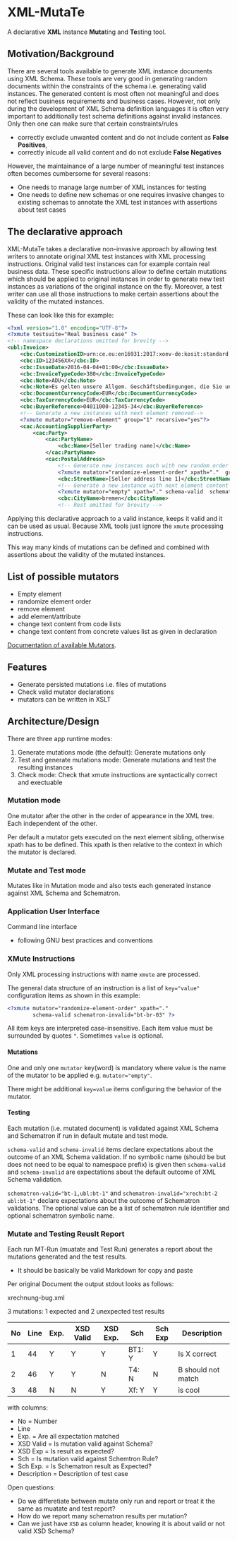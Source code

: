 # XML-MutaTe

A declarative **XML** instance **Muta**ting and **Te**sting tool.

## Motivation/Background

There are several tools available to generate XML instance documents using XML Schema. These tools are very good in generating random documents within the constraints of the schema i.e. generating valid instances.
The generated content is most often not meaningful and does not reflect business requirements and business cases.
However, not only during the development of XML Schema definition languages it is often very important to additionally test schema definitions against invalid instances. Only then one can make sure that certain constraints/rules

* correctly exclude unwanted content and do not include content as **False Positives**,
* correctly inlcude all valid content and do not exclude **False Negatives**

However, the maintainance of a large number of meaningful test instances often becomes cumbersome for several reasons:

* One needs to manage large number of XML instances for testing
* One needs to define new schemas or one requires invasive changes to existing schemas to annotate the XML test instances with assertions about test cases

## The declarative approach

XML-MutaTe takes a declarative non-invasive approach by allowing test writers to annotate original XML test instances with XML processing instructions. Original valid test instances can for example contain real business data. These specific instructions allow to define certain mutations which should be applied to original instances in order to generate new test instances as variations of the original instance on the fly. Moreover, a test writer can use all those instructions to make certain assertions about the validity of the mutated instances.

These can look like this for example:

```xml
<?xml version="1.0" encoding="UTF-8"?>
<?xmute testsuite="Real business case" ?>
<!-- namespace declarations omitted for brevity -->
<ubl:Invoice>
    <cbc:CustomizationID>urn:ce.eu:en16931:2017:xoev-de:kosit:standard:xrechnung_1.1</cbc:CustomizationID>
    <cbc:ID>123456XX</cbc:ID>
    <cbc:IssueDate>2016-04-04+01:00</cbc:IssueDate>
    <cbc:InvoiceTypeCode>380</cbc:InvoiceTypeCode>
    <cbc:Note>ADU</cbc:Note>
    <cbc:Note>Es gelten unsere Allgem. Geschäftsbedingungen, die Sie unter […] finden.</cbc:Note>
    <cbc:DocumentCurrencyCode>EUR</cbc:DocumentCurrencyCode>
    <cbc:TaxCurrencyCode>EUR</cbc:TaxCurrencyCode>
    <cbc:BuyerReference>04011000-12345-34</cbc:BuyerReference>
    <!-- Generate a new instances with next element removed-->
    <?xmute mutator="remove-element" group="1" recursive="yes"?>
    <cac:AccountingSupplierParty>
        <cac:Party>
            <cac:PartyName>
                <cbc:Name>[Seller trading name]</cbc:Name>
            </cac:PartyName>
            <cac:PostalAddress>
                <!-- Generate new instances each with new random order of the following sibling elements-->
                <?xmute mutator="randomize-element-order" xpath="."  group="1" schematron-invalid="bt-br-03" ?>
                <cbc:StreetName>[Seller address line 1]</cbc:StreetName>
                <!-- Generate a new instance with next element content being empty -->
                <?xmute mutator="empty" xpath="." schema-valid  schematron-invalid="bt-br-03" ?>
                <cbc:CityName>bremen</cbc:CityName>
                <!-- Rest omitted for brevity -->

```

Applying this declarative approach to a valid instance, keeps it valid and it can be used as usual. Because XML tools just ignore the `xmute` processing instructions.

This way many kinds of mutations can be defined and combined with assertions about the validity of the mutated instances.

## List of possible mutators

* Empty element
* randomize element order
* remove element
* add element/attribute
* change text content from code lists
* change text content from concrete values list as given in declaration

[Documentation of available Mutators](../doc/mutator.md).

## Features

* Generate persisted mutations i.e. files of mutations
* Check valid mutator declarations
* mutators can be written in XSLT

## Architecture/Design

There are three app runtime modes:

1. Generate mutations mode (the default): Generate mutations only
2. Test and generate mutations mode: Generate mutations and test the resulting instances
3. Check mode: Check that xmute instructions are syntactically correct and exectuable

### Mutation mode

One mutator after the other in the order of appearance in the XML tree.
Each independent of the other.

Per default a mutator gets executed on the next element sibling, otherwise xpath has to be defined. This xpath is then relative to the context in which the mutator is declared.

### Mutate and Test mode

Mutates like in Mutation mode and also tests each generated instance against XML Schema and Schematron.

### Application User Interface

Command line interface

* following GNU best practices and conventions

### XMute Instructions

Only XML processing instructions with name `xmute` are processed.

The general data structure of an instruction is a list of `key="value"` configuration items as shown in this example:

```xml
<?xmute mutator="randomize-element-order" xpath="."
        schema-valid schematron-invalid="bt-br-03" ?>
```

All item keys are interpreted case-insensitive. Each item value must be surrounded by quotes `"`. Sometimes `value` is optional.

#### Mutations

One and only one `mutator` key(word) is mandatory where value is the name of the mutator to be applied e.g. `mutator="empty"`.

There might be additional `key=value` items configuring the behavior of the mutator.

#### Testing

Each mutation (i.e. mutated document) is validated against XML Schema and Schematron if run in default mutate and test mode.

`schema-valid` and `schema-invalid` items declare expectations about the outcome of an XML Schema validation.
If no symbolic name (should be but does not need to be equal to namespace prefix) is given then `schema-valid` and `schema-invalid` are expectations about the default outcome of XML Schema validation.

`schematron-valid="bt-1,ubl:bt-1"` and `schematron-invalid="xrech:bt-2 ubl:bt-1"` declare expectations about the outcome of Schematron validations. The optional value can be a list of schematron rule identifier and optional schematron symbolic name.

### Mutate and Testing Reuslt Report

Each run MT-Run (muatate and Test Run) generates a report about the mutations generated and the test results.
* It should be basically be valid Markdown for copy and paste


Per original Document the output stdout looks as follows:


xrechnung-bug.xml

3 mutations: 1 expected and 2 unexpected test results

| No  | Line | Exp. | XSD Valid | XSD Exp. | Sch    | Sch Exp | Description        |
| --- | ---- | ---- | --------- | -------- | ------ | ------- | ------------------ |
| 1   | 44   | Y    | Y         | Y        | BT1: Y | Y       | Is X correct       |
| 2   | 46   | Y    | Y         | N        | T4: N  | N       | B should not match |
| 3   | 48   | N    | N         | Y        | Xf: Y  | Y       | is cool            |

with columns:

* No = Number
* Line
* Exp. = Are all expectation matched
* XSD Valid = Is mutation valid against Schema?
* XSD Exp = Is result as expected?
* Sch = Is mutation valid against Schemtron Rule?
* Sch Exp. = Is Schematron result as Expected?
* Description = Description of test case


Open questions:

* Do we differetiate between mutate only run and report or treat it the same as muatate and test report?
* How do we report many schematron results per mutation?
* Can we just have `XSD` as column header, knowing it is about valid or not valid XSD Schema?
